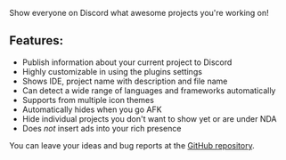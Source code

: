 Show everyone on Discord what awesome projects you're working on!

## Features:
- Publish information about your current project to Discord
- Highly customizable in using the plugins settings
- Shows IDE, project name with description and file name
- Can detect a wide range of languages and frameworks automatically
- Supports from multiple icon themes
- Automatically hides when you go AFK
- Hide individual projects you don't want to show yet or are under NDA
- Does *not* insert ads into your rich presence

You can leave your ideas and bug reports at the [GitHub repository](https://github.com/SenpaiOnline/JetBrains-Discord-Integration).
